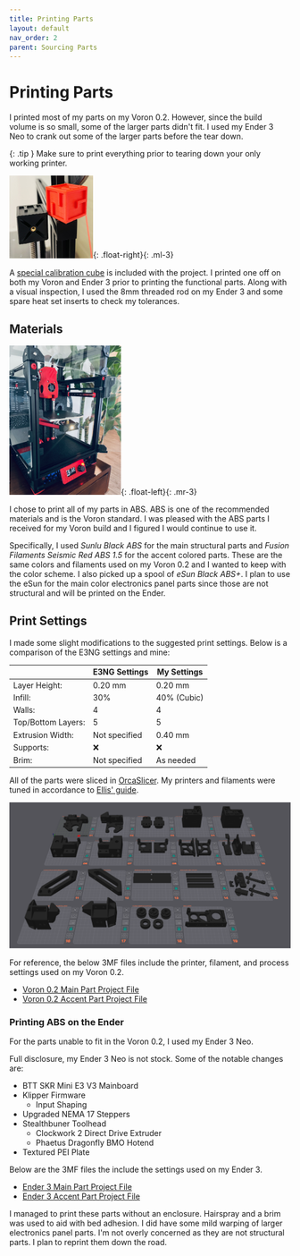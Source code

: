```yaml
---
title: Printing Parts
layout: default
nav_order: 2
parent: Sourcing Parts
---
```


# Printing Parts

I printed most of my parts on my Voron 0.2. However, since the build volume is so small, some of the larger parts didn't fit. I used my Ender 3 Neo to crank out some of the larger parts before the tear down.

{: .tip }
Make sure to print everything prior to tearing down your only working printer.

<img src="/assets/calicube.png" width="150" />{: .float-right}{: .ml-3}

A [special calibration cube](https://www.printables.com/model/478403-ender-3-ng-corexy-teasertest-cube) is included with the project. I printed one off on both my Voron and Ender 3 prior to printing the functional parts. Along with a visual inspection, I used the 8mm threaded rod on my Ender 3 and some spare heat set inserts to check my tolerances.

## Materials

<img src="/assets/voron0.png" width="200" />{: .float-left}{: .mr-3}

I chose to print all of my parts in ABS. ABS is one of the recommended materials and is the Voron standard. I was pleased with the ABS parts I received for my  Voron build and I figured I would continue to use it.

Specifically, I used *Sunlu Black ABS* for the main structural parts and *Fusion Filaments Seismic Red ABS 1.5* for the accent colored parts. These are the same colors and filaments used on my Voron 0.2 and I wanted to keep with the color scheme. I also picked up a spool of *eSun Black ABS+*. I plan to use the eSun for the main color electronics panel parts since those are not structural and will be printed on the Ender.

## Print Settings

I made some slight modifications to the suggested print settings. Below is a comparison of the E3NG settings and mine:

|                  |E3NG Settings      | My Settings   |
|------------------|-------------------|---------------|
Layer Height:      | 0.20 mm           | 0.20 mm       |
Infill:            | 30%               | 40% (Cubic)   |
Walls:             | 4                 | 4             |
Top/Bottom Layers: | 5                 | 5             |
Extrusion Width:   | Not specified     | 0.40 mm       |
Supports:          | :x:               | :x:           |
Brim:              | Not specified     | As needed     |

All of the parts were sliced in [OrcaSlicer](https://github.com/SoftFever/OrcaSlicer). My printers and filaments were tuned in accordance to [Ellis' guide](https://ellis3dp.com/Print-Tuning-Guide/).

<img src="/assets/main-parts.png" />

For reference, the below 3MF files include the printer, filament, and process settings used on my Voron 0.2.

* [Voron 0.2 Main Part Project File](https://github.com/TonySac/Ender3NG-Build/blob/main/Orca/E3NG_Main_Parts-Voron.3mf)
* [Voron 0.2 Accent Part Project File](https://github.com/TonySac/Ender3NG-Build/blob/main/Orca/E3NG_Accent_Parts-Voron.3mf)

### Printing ABS on the Ender

For the parts unable to fit in the Voron 0.2, I used my Ender 3 Neo.

Full disclosure, my Ender 3 Neo is not stock. Some of the notable changes are:

* BTT SKR Mini E3 V3 Mainboard
* Klipper Firmware
    * Input Shaping
* Upgraded NEMA 17 Steppers
* Stealthbuner Toolhead
    * Clockwork 2 Direct Drive Extruder
    * Phaetus Dragonfly BMO Hotend
* Textured PEI Plate

Below are the 3MF files the include the settings used on my Ender 3. 

* [Ender 3 Main Part Project File]()
* [Ender 3 Accent Part Project File](https://github.com/TonySac/Ender3NG-Build/blob/main/Orca/E3NG_Accent_Parts-Ender.3mf)

I managed to print these parts without an enclosure. Hairspray and a brim was used to aid with bed adhesion. I did have some mild warping of larger electronics panel parts. I'm not overly concerned as they are not structural parts. I plan to reprint them down the road.